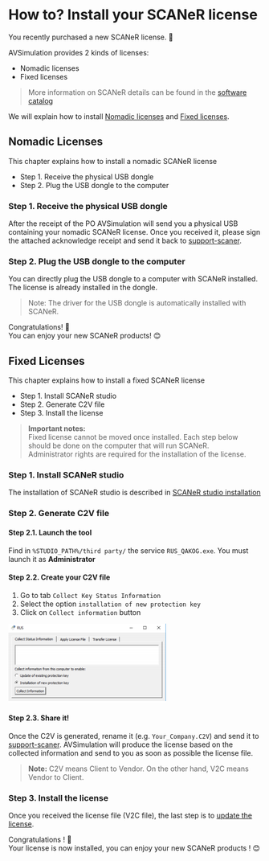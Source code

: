 # How to? Install your SCANeR license

You recently purchased a new SCANeR license. 🥳

AVSimulation provides 2 kinds of licenses:
- Nomadic licenses 
- Fixed licenses

>More information on SCANeR details can be found in the [software catalog](https://www.avsimulation.com/pack-foundation/)

We will explain how to install [Nomadic licenses](#nomadic-licenses) and [Fixed licenses](#fixed-licenses).

## Nomadic Licenses
This chapter explains how to install a nomadic SCANeR license
- Step 1. Receive the physical USB dongle
- Step 2. Plug the USB dongle to the computer

### Step 1. Receive the physical USB dongle
After the receipt of the PO AVSimulation will send you a physical USB containing your nomadic SCANeR license. Once you received it, please sign the attached acknowledge receipt and send it back to [support-scaner](mailto:support-scaner@avsimulation.fr).

### Step 2. Plug the USB dongle to the computer
You can directly plug the USB dongle to a computer with SCANeR installed. The license is already installed in the dongle.
>Note: The driver for the USB dongle is automatically installed with SCANeR.

Congratulations! 💪  
You can enjoy your new SCANeR products! 😊

## Fixed Licenses

This chapter explains how to install a fixed SCANeR license
- Step 1. Install SCANeR studio
- Step 2. Generate C2V file
- Step 3. Install the license

>**Important notes:**  
>Fixed license cannot be moved once installed. Each step below should be done on the computer that will run SCANeR.  
>Administrator rights are required for the installation of the license. 

### Step 1. Install SCANeR studio

The installation of SCANeR studio is described in [SCANeR studio installation](https://github.com/AVSGuillaume/Samples-Pack/blob/f28f5d542a36b8e49dad3d010664a31e77e89578/Pages/HT_Install_SCANeR_studio/HT_Install_SCANeR_studio.md)

### Step 2. Generate C2V file

#### Step 2.1. Launch the tool
Find in `%STUDIO_PATH%/third party/` the service `RUS_QAKOG.exe`. You must launch it as **Administrator**
#### Step 2.2. Create your C2V file
1. Go to tab `Collect Key Status Information`
2. Select the option `installation of new protection key`
3. Click on `Collect information` button

![](./assets/GenerateC2V.png)
#### Step 2.3. Share it!
Once the C2V is generated, rename it (e.g. `Your_Company.C2V`) and send it to [support-scaner](mailto:support-scaner@avsimulation.fr).
AVSimulation will produce the license based on the collected information and send to you as
soon as possible the license file.

>**Note:**
>C2V means Client to Vendor. 
>On the other hand, V2C means Vendor to Client.

### Step 3. Install the license

Once you received the license file (V2C file), the last step is to [update the license](https://github.com/AVSGuillaume/Samples-Pack/blob/3182d60806769b3ba844f12e6597bad8b0606352/Pages/HT_Update_SCANeR_license/Update_SCANeR_license.md).

Congratulations ! 💪  
Your license is now installed, you can enjoy your new SCANeR products ! 😊

